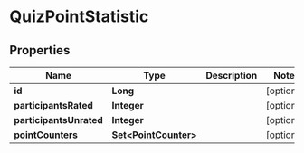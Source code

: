 

# QuizPointStatistic


## Properties

| Name | Type | Description | Notes |
|------------ | ------------- | ------------- | -------------|
|**id** | **Long** |  |  [optional] |
|**participantsRated** | **Integer** |  |  [optional] |
|**participantsUnrated** | **Integer** |  |  [optional] |
|**pointCounters** | [**Set&lt;PointCounter&gt;**](PointCounter.md) |  |  [optional] |



